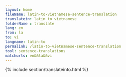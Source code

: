```yaml
---
layout: home
fileName: latin-to-vietnamese-sentence-translation
translatein: latin_to_vietnamese
folderName : translate
lang: en
from: la
to: vi
langname: latin-to
permalink: /latin-to-vietnamese-sentence-translation
tool: sentence-translations
matchurls: en&&la&&vi
---
```

{% include section/translateinto.html %}
